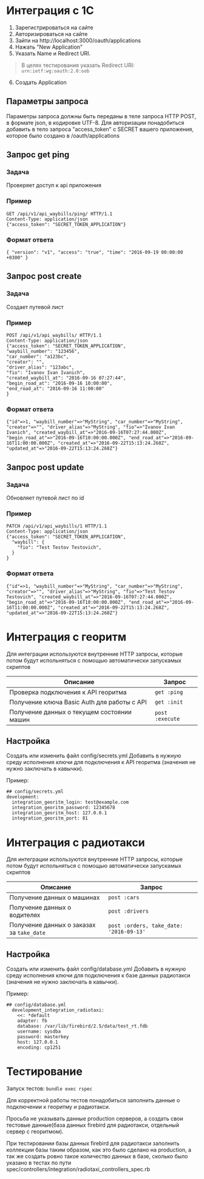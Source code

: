 # Интеграция с 1С
1. Зарегистрироваться на сайте
2. Авторизироваться на сайте
3. Зайти на http://localhost:3000/oauth/applications
4. Нажать "New Application"
5. Указать Name и Redirect URI.
 > В целях тестирования указать Redirect URI: `urn:ietf:wg:oauth:2.0:oob`

6. Создать Application

## Параметры запроса

Параметры запроса должны быть переданы в теле запроса HTTP POST, в формате json, в
кодировке UTF-8. Для авторизации понадобиться добавить в тело запроса "access_token" с SECRET вашего приложения, которое было создано в /oauth/applications

## Запрос get ping

### Задача

Проверяет доступ к api приложения

### Пример
```
GET /api/v1/api_waybills/ping/ HTTP/1.1
Content-Type: application/json
{"access_token": "SECRET_TOKEN_APPLICATION"}
```

### Формат ответа

`{ "version": "v1", "access": "true", "time": "2016-09-19 00:00:00 +0300" }`

## Запрос post create

### Задача

Создает путевой лист

### Пример
```
POST /api/v1/api_waybills/ HTTP/1.1
Content-Type: application/json
{"access_token": "SECRET_TOKEN_APPLICATION",
"waybill_number": "123456",
"car_number": "a123bc",
"creator": "",
"driver_alias": "123abc",
"fio": "Ivanov Ivan Ivanich",
"created_waybill_at": "2016-09-16 07:27:44",
"begin_road_at": "2016-09-16 10:00:00",
"end_road_at": "2016-09-16 11:00:00"
}
```

### Формат ответа

`{"id"=>1, "waybill_number"=>"MyString", "car_number"=>"MyString", "creator"=>"", "driver_alias"=>"MyString", "fio"=>"Ivanov Ivan Ivanich", "created_waybill_at"=>"2016-09-16T07:27:44.000Z", "begin_road_at"=>"2016-09-16T10:00:00.000Z", "end_road_at"=>"2016-09-16T11:00:00.000Z", "created_at"=>"2016-09-22T15:13:24.268Z", "updated_at"=>"2016-09-22T15:13:24.268Z"}`

## Запрос post update

### Задача

Обновляет путевой лист по id

### Пример
```
PATCH /api/v1/api_waybills/1 HTTP/1.1
Content-Type: application/json
{"access_token": "SECRET_TOKEN_APPLICATION",
  "waybill": {
    "fio": "Test Testov Testovich",
  }
}
```

### Формат ответа

`{"id"=>1, "waybill_number"=>"MyString", "car_number"=>"MyString", "creator"=>"", "driver_alias"=>"MyString", "fio"=>"Test Testov Testovich", "created_waybill_at"=>"2016-09-16T07:27:44.000Z", "begin_road_at"=>"2016-09-16T10:00:00.000Z", "end_road_at"=>"2016-09-16T11:00:00.000Z", "created_at"=>"2016-09-22T15:13:24.268Z", "updated_at"=>"2016-09-22T15:13:24.268Z"}`

# Интеграция с георитм

Для интеграции используются внутренние HTTP запросы, которые потом будут испольняться с помощью автоматически запускамых скриптов

Описание | Запрос
------------------------------------------- | -------------
Проверка подключения к API георитма         | `get :ping`
Получение ключа Basic Auth для работы с API | `get :init`
Получение данных о текущем состоянии машин  | `post :execute`


## Настройка

Создать или изменить файл config/secrets.yml
Добавить в нужную среду исполнения ключи для подключения к API георитма (значения не нужно заключать в кавычки).

Пример:

```
## config/secrets.yml
development:
  integration_georitm_login: test@example.com
  integration_georitm_password: 12345678
  integration_georitm_host: 127.0.0.1
  integration_georitm_port: 81
```

# Интеграция с радиотакси

Для интеграции используются внутренние HTTP запросы, которые потом будут испольняться с помощью автоматически запускамых скриптов

Описание | Запрос
------------------------------------------ | -------------
Получение данных о машинах                 | `post :cars`
Получение данных о водителях               | `post :drivers`
Получение данных о заказах за `take_date`  | `post :orders, take_date: '2016-09-13'`


## Настройка

Создать или изменить файл config/database.yml
Добавить в нужную среду исполнения ключи для подключения к базе данных радиотакси (значения не нужно заключать в кавычки).

Пример:

```
## config/database.yml
  development_integration_radiotaxi:
    <<: *default
    adapter: fb
    database: /var/lib/firebird/2.5/data/test_rt.fdb
    username: sysdba
    password: masterkey
    host: 127.0.0.1
    encoding: cp1251
```

# Тестирование

Запуск тестов: `bundle exec rspec`

Для корректной работы тестов понадобиться заполнить данные о подключении к георитму и радиотакси.

Просьба не указывать данные production серверов, а создать свои тестовые данные(база данных firebird для радиотакси, отдельный сервер с георитмом).

При тестировании базы данных firebird для радиотакси заполнить коллекции базы таким образом, как это было сделано на production, а так же создать ровно такое количество данных в базе, сколько было указано в тестах по пути spec/controllers/integration/radiotaxi_controllers_spec.rb